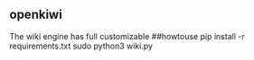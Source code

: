 ## openkiwi
The wiki engine has full customizable
##howtouse
pip install -r requirements.txt
sudo python3 wiki.py
